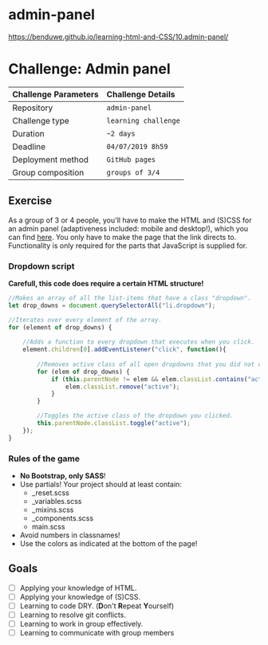 # admin-panel

https://benduwe.github.io/learning-html-and-CSS/10.admin-panel/

# Challenge: Admin panel

|Challenge Parameters  |Challenge Details              |
|:---------------------|:------------------------------|
|Repository            |`admin-panel`                  |
|Challenge type        |`learning challenge`           |
|Duration              |`~2 days`                      |
|Deadline              |`04/07/2019 8h59`              |
|Deployment method     |`GitHub pages`                 |
|Group composition     |`groups of 3/4`                |


## Exercise

As a group of 3 or 4 people, you'll have to make the HTML and (S)CSS for an admin panel (adaptiveness included: mobile and desktop!), which you can find [here](https://startbootstrap.com/previews/sb-admin-2/). You only have to make the page that the link directs to. Functionality is only required for the parts that JavaScript is supplied for.

### Dropdown script 
**Carefull, this code does require a certain HTML structure!**
```javascript
//Makes an array of all the list-items that have a class "dropdown".
let drop_downs = document.querySelectorAll("li.dropdown");

//Iterates over every element of the array.
for (element of drop_downs) {
    
    //Adds a function to every dropdown that executes when you click.
    element.children[0].addEventListener("click", function(){
        
        //Removes active class of all open dropdowns that you did not click.
        for (elem of drop_downs) {
            if (this.parentNode != elem && elem.classList.contains("active")) {
                elem.classList.remove("active");
            }
        }

        //Toggles the active class of the dropdown you clicked.
        this.parentNode.classList.toggle("active");
    });
}
```

### Rules of the game
* **No Bootstrap, only SASS**!
* Use partials! Your project should at least contain:
    * _reset.scss
    * _variables.scss
    * _mixins.scss
    * _components.scss
    * main.scss
* Avoid numbers in classnames!
* Use the colors as indicated at the bottom of the page!

## Goals

- [ ] Applying your knowledge of HTML.
- [ ] Applying your knowledge of (S)CSS.
- [ ] Learning to code DRY. (**D**on't **R**epeat **Y**ourself)
- [ ] Learning to resolve git conflicts.
- [ ] Learning to work in group effectively.
- [ ] Learning to communicate with group members
